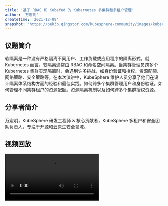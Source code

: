 ```yaml
---
title: '基于 RBAC 和 Kubefed 的 Kubernetes 多集群和多租户管理'
author: '万宏明'
createTime: '2021-12-09'
snapshot: 'https://pek3b.qingstor.com/kubesphere-community/images/kubecon2021-hongming.png'
---
```


## 议题简介

软隔离是一种没有严格隔离不同用户、工作负载或应用程序的隔离形式。就 Kubernetes 而言，软隔离通常由 RBAC 和命名空间隔离。当集群管理员跨多个 Kubernetes 集群实现隔离时，会遇到许多挑战，如身份验证和授权、资源配额、网络策略、安全策略等。在本次演讲中，KubeSphere 维护人员分享了他们在设计隔离体系结构方面的经验和最佳实践。如何跨多个集群管理用户和身份验证。如何管理不同集群租户的资源配额。资源隔离机制以及如何跨多个集群授权资源。

## 分享者简介

万宏明，KubeSphere 研发工程师 & 核心贡献者，KubeSphere 多租户和安全团队负责人，专注于开源和云原生安全领域。

## 视频回放

<video id="videoPlayer" controls="" preload="true">
  <source src="https://kubesphere-community.pek3b.qingstor.com/videos/KubeCon2021-China-hongming.mp4" type="video/mp4">
</video>

